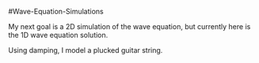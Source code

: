 #Wave-Equation-Simulations

My next goal is a 2D simulation of the wave equation, but currently here is the 1D wave equation solution.

Using damping, I model a plucked guitar string.

